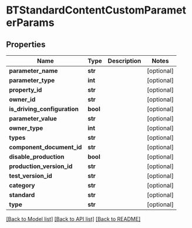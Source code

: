 # BTStandardContentCustomParameterParams

## Properties
Name | Type | Description | Notes
------------ | ------------- | ------------- | -------------
**parameter_name** | **str** |  | [optional] 
**parameter_type** | **int** |  | [optional] 
**property_id** | **str** |  | [optional] 
**owner_id** | **str** |  | [optional] 
**is_driving_configuration** | **bool** |  | [optional] 
**parameter_value** | **str** |  | [optional] 
**owner_type** | **int** |  | [optional] 
**types** | **str** |  | [optional] 
**component_document_id** | **str** |  | [optional] 
**disable_production** | **bool** |  | [optional] 
**production_version_id** | **str** |  | [optional] 
**test_version_id** | **str** |  | [optional] 
**category** | **str** |  | [optional] 
**standard** | **str** |  | [optional] 
**type** | **str** |  | [optional] 

[[Back to Model list]](../README.md#documentation-for-models) [[Back to API list]](../README.md#documentation-for-api-endpoints) [[Back to README]](../README.md)


